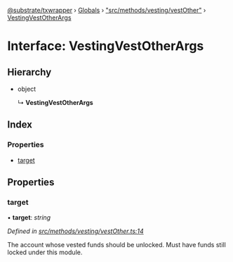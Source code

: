 [@substrate/txwrapper](../README.md) › [Globals](../globals.md) › ["src/methods/vesting/vestOther"](../modules/_src_methods_vesting_vestother_.md) › [VestingVestOtherArgs](_src_methods_vesting_vestother_.vestingvestotherargs.md)

# Interface: VestingVestOtherArgs

## Hierarchy

* object

  ↳ **VestingVestOtherArgs**

## Index

### Properties

* [target](_src_methods_vesting_vestother_.vestingvestotherargs.md#target)

## Properties

###  target

• **target**: *string*

*Defined in [src/methods/vesting/vestOther.ts:14](https://github.com/paritytech/txwrapper/blob/d1bfb8b/src/methods/vesting/vestOther.ts#L14)*

The account whose vested funds should be unlocked. Must have funds still
locked under this module.
